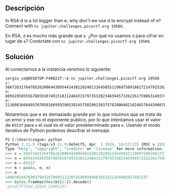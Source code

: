 ## Descripción
In RSA d is a lot bigger than e, why don't we use d to encrypt instead of e? Connect with `nc jupiter.challenges.picoctf.org 19566`.

En RSA, `d` es mucho más grande que `e`. ¿Por qué no usamos `d` para cifrar en lugar de `e`? Conéctate con `nc jupiter.challenges.picoctf.org 19566`.
## Solución
Al conectarnos a la instancia veremos lo siguiente:
```
sergio_so@DESKTOP-F40822T:~$ nc jupiter.challenges.picoctf.org 19566
c: 5667283176470526200644389544143812824013264505511969758918617214792526236741996555085014030691992823057867986694634615096711106535836699851663670161845127585895697326455169382386862762354952744916177522017423948517163921384224548504269771169015102730101050064995517930597479907708672280365998482457956189867
n: 80561958555678859107491518112484315797353282346594573262261759863149374145079869269982998342293808948472183687529729872001670071723860378135403139776983071848350923081884600269652225016340007182874199691232671403160193585134708533891116219914989864353507365823281432376308743039842353387075429012975350207849
e: 21360836684957070581669592905391457582901383757828004021824657844300878504036695123434007693273105544922732745444620839919023159991234291939803475287313037328021738271493293309103216225883906568946366542609424149157341862563989145088752460588694759156830094082719300029241452926436682671219140581693335845893
```

Notaremos que e es demasiado grande por lo que intuimos que se trata de un error y ese no el exponente publico, por lo que intentamos usar el valor de `65537` para `e` el vual es el valor predeterminado para `e`. Usando el modo iterativo de Python podemos descifrar el mensaje:
```Python
PS C:\Users\sague> python
Python 3.11.9 (tags/v3.11.9:de54cf5, Apr  2 2024, 10:12:12) [MSC v.1938 64 bit (AMD64)] on win32
Type "help", "copyright", "credits" or "license" for more information.
>>> c = 5667283176470526200644389544143812824013264505511969758918617214792526236741996555085014030691992823057867986694634615096711106535836699851663670161845127585895697326455169382386862762354952744916177522017423948517163921384224548504269771169015102730101050064995517930597479907708672280365998482457956189867
>>> n = 80561958555678859107491518112484315797353282346594573262261759863149374145079869269982998342293808948472183687529729872001670071723860378135403139776983071848350923081884600269652225016340007182874199691232671403160193585134708533891116219914989864353507365823281432376308743039842353387075429012975350207849
>>> e = 65537
>>> m = pow(c, e, n)
>>> m
180638594769037903267909311328535969949661653321164402927482237
>>> bytes.fromhex(hex(m)[2:]).decode()
'picoCTF{bad_1d3a5_2438125}'
```

